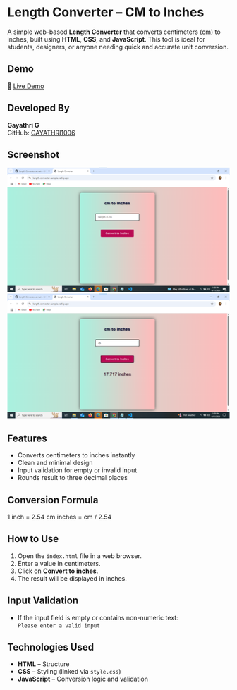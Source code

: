 # Length Converter – CM to Inches

A simple web-based **Length Converter** that converts centimeters (cm) to inches, built using **HTML**, **CSS**, and **JavaScript**. This tool is ideal for students, designers, or anyone needing quick and accurate unit conversion.

## Demo

🔗 [Live Demo](https://length-converter-sample.netlify.app/)  

## Developed By
**Gayathri G**  
GitHub: [GAYATHRI1006](https://github.com/GAYATHRI1006)

## Screenshot

![Length Converter Screenshot](length1.png)  
![Length Converter Screenshot](length2.png)  

## Features

- Converts centimeters to inches instantly
- Clean and minimal design
- Input validation for empty or invalid input
- Rounds result to three decimal places

## Conversion Formula

1 inch = 2.54 cm
inches = cm / 2.54

## How to Use

1. Open the `index.html` file in a web browser.
2. Enter a value in centimeters.
3. Click on **Convert to inches**.
4. The result will be displayed in inches.

## Input Validation

- If the input field is empty or contains non-numeric text:  
  `Please enter a valid input`


## Technologies Used

- **HTML** – Structure
- **CSS** – Styling (linked via `style.css`)
- **JavaScript** – Conversion logic and validation


